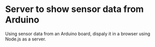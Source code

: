 # Server to show sensor data from Arduino

Using sensor data from an Arduino board, dispaly it in a browser using Node.js as a server.
